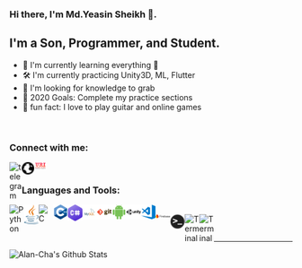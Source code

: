 
### Hi there, I'm Md.Yeasin Sheikh 👋.

## I'm a Son, Programmer, and Student. 
- 🌱 I'm currently learning everything 🤣
- 🛠 I'm currently practicing Unity3D, ML, Flutter
- 🔭 I'm looking for knowledge to grab
- 🎯 2020 Goals: Complete my practice sections 
- 🍭 fun fact: I love to play guitar and online games

<br />

### Connect with me:

[<img align="left" alt="telegram" width="22px" src="https://cdn.jsdelivr.net/npm/simple-icons@3.7.0/icons/telegram.svg" />][telegram]

[<img align="left" alt="Md.Yeasin" width="22px" src="https://raw.githubusercontent.com/iconic/open-iconic/master/svg/globe.svg" />][website]

[<img align="left" alt="" width="22px" src="https://cdn.jsdelivr.net/npm/simple-icons@v3/icons/linkedin.svg" />][linkedin]

[<img align="left" alt="uri" width="22px" src="https://github.com/yeasin50/AssestsFor_/blob/master/logo/uri%20(1).png" />][uri]

[<img align="left" alt="" width="22px" src="https://cdn.jsdelivr.net/npm/simple-icons@3.7.0/icons/hackerrank.svg" />][hackerRank]

<br />

### Languages and Tools:

<img align="left" alt="Python" width="26px" src="https://github.com/gilbarbara/logos/blob/master/logos/python.svg" />
<img align="left" alt="Java" width="26px" src="https://github.com/gilbarbara/logos/blob/master/logos/java.svg" />
<img align="left" alt="C" width="26px" src="https://github.com/gilbarbara/logos/blob/master/logos/c.svg" />
<img align="left" alt="C++" width="26px" src="https://raw.githubusercontent.com/github/explore/80688e429a7d4ef2fca1e82350fe8e3517d3494d/topics/cpp/cpp.png" />
<img align="left" alt="C#" width="26px" src="https://github.com/gilbarbara/logos/blob/master/logos/c-sharp.svg" />
<img align="left" alt="MySQL" width="26px" src="https://raw.githubusercontent.com/github/explore/80688e429a7d4ef2fca1e82350fe8e3517d3494d/topics/mysql/mysql.png" />
<img align="left" alt="Git" width="26px" src="https://raw.githubusercontent.com/github/explore/80688e429a7d4ef2fca1e82350fe8e3517d3494d/topics/git/git.png" />  

<img align="left" alt="Android" width="26px" src="https://raw.githubusercontent.com/github/explore/80688e429a7d4ef2fca1e82350fe8e3517d3494d/topics/android/android.png" />
<img align="left" alt="Unity" width="26px" src="https://raw.githubusercontent.com/github/explore/80688e429a7d4ef2fca1e82350fe8e3517d3494d/topics/unity/unity.png" />
<img align="left" alt="Visual Studio Code" width="26px" src="https://raw.githubusercontent.com/github/explore/80688e429a7d4ef2fca1e82350fe8e3517d3494d/topics/visual-studio-code/visual-studio-code.png" />  
</br>

<img align="left" alt="FireBase" width="26px" src="https://github.com/gilbarbara/logos/blob/master/logos/firebase.svg" />
<img align="left" alt="Terminal" width="26px" src="https://raw.githubusercontent.com/github/explore/80688e429a7d4ef2fca1e82350fe8e3517d3494d/topics/terminal/terminal.png" />
<img align="left" alt="Terminal" width="26px" src="https://github.com/gilbarbara/logos/blob/master/logos/selenium.svg" />
<img align="left" alt="Terminal" width="26px" src="https://github.com/gilbarbara/logos/blob/master/logos/bash.svg" />

<br />
<br />

---

<img align="left" alt="Alan-Cha's Github Stats" src="https://github-readme-stats.vercel.app/api?username=yeasin50&show_icons=true&hide_border=true" />

[website]: https://sites.google.com/view/mdyeasinsheikh
[linkedin]: https://www.linkedin.com/in/md-yeasin-sheikh-0b821a160
[uri]: https://www.urionlinejudge.com.br/judge/en/profile/260405
[hackerRank]: https://www.hackerrank.com/yeasinsheikh50?hr_r=1
[telegram]: https://t.me/yeasinsheikh
